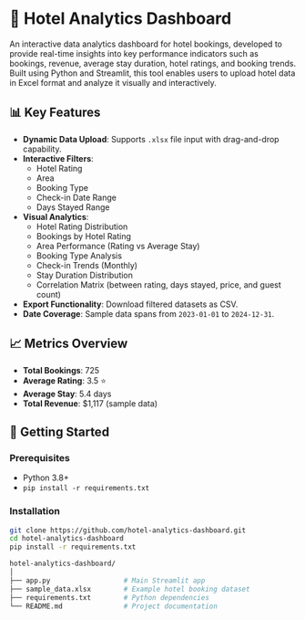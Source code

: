 # 🏨 Hotel Analytics Dashboard

An interactive data analytics dashboard for hotel bookings, developed to provide real-time insights into key performance indicators such as bookings, revenue, average stay duration, hotel ratings, and booking trends. Built using Python and Streamlit, this tool enables users to upload hotel data in Excel format and analyze it visually and interactively.

## 📊 Key Features

- **Dynamic Data Upload**: Supports `.xlsx` file input with drag-and-drop capability.
- **Interactive Filters**:
  - Hotel Rating
  - Area
  - Booking Type
  - Check-in Date Range
  - Days Stayed Range
- **Visual Analytics**:
  - Hotel Rating Distribution
  - Bookings by Hotel Rating
  - Area Performance (Rating vs Average Stay)
  - Booking Type Analysis
  - Check-in Trends (Monthly)
  - Stay Duration Distribution
  - Correlation Matrix (between rating, days stayed, price, and guest count)
- **Export Functionality**: Download filtered datasets as CSV.
- **Date Coverage**: Sample data spans from `2023-01-01` to `2024-12-31`.

## 📈 Metrics Overview

- **Total Bookings**: 725
- **Average Rating**: 3.5 ⭐
- **Average Stay**: 5.4 days
- **Total Revenue**: $1,117 (sample data)

## 🚀 Getting Started

### Prerequisites

- Python 3.8+
- `pip install -r requirements.txt`

### Installation

```bash
git clone https://github.com/hotel-analytics-dashboard.git
cd hotel-analytics-dashboard
pip install -r requirements.txt

hotel-analytics-dashboard/
│
├── app.py                  # Main Streamlit app
├── sample_data.xlsx        # Example hotel booking dataset
├── requirements.txt        # Python dependencies
└── README.md               # Project documentation

